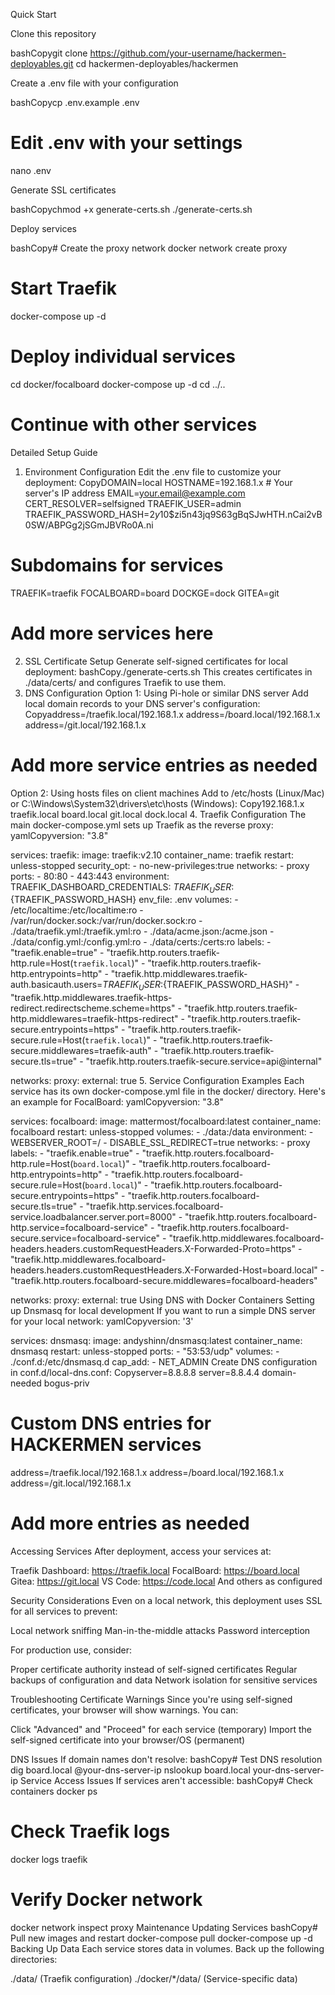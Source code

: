 Quick Start

Clone this repository

bashCopygit clone https://github.com/your-username/hackermen-deployables.git
cd hackermen-deployables/hackermen

Create a .env file with your configuration

bashCopycp .env.example .env
# Edit .env with your settings
nano .env

Generate SSL certificates

bashCopychmod +x generate-certs.sh
./generate-certs.sh

Deploy services

bashCopy# Create the proxy network
docker network create proxy

# Start Traefik
docker-compose up -d

# Deploy individual services
cd docker/focalboard
docker-compose up -d
cd ../..
# Continue with other services
Detailed Setup Guide
1. Environment Configuration
Edit the .env file to customize your deployment:
CopyDOMAIN=local
HOSTNAME=192.168.1.x  # Your server's IP address
EMAIL=your.email@example.com
CERT_RESOLVER=selfsigned
TRAEFIK_USER=admin
TRAEFIK_PASSWORD_HASH=$2y$10$zi5n43jq9S63gBqSJwHTH.nCai2vB0SW/ABPGg2jSGmJBVRo0A.ni

# Subdomains for services
TRAEFIK=traefik
FOCALBOARD=board
DOCKGE=dock
GITEA=git
# Add more services here
2. SSL Certificate Setup
Generate self-signed certificates for local deployment:
bashCopy./generate-certs.sh
This creates certificates in ./data/certs/ and configures Traefik to use them.
3. DNS Configuration
Option 1: Using Pi-hole or similar DNS server
Add local domain records to your DNS server's configuration:
Copyaddress=/traefik.local/192.168.1.x
address=/board.local/192.168.1.x
address=/git.local/192.168.1.x
# Add more service entries as needed
Option 2: Using hosts files on client machines
Add to /etc/hosts (Linux/Mac) or C:\Windows\System32\drivers\etc\hosts (Windows):
Copy192.168.1.x traefik.local board.local git.local dock.local
4. Traefik Configuration
The main docker-compose.yml sets up Traefik as the reverse proxy:
yamlCopyversion: "3.8"

services:
  traefik:
    image: traefik:v2.10
    container_name: traefik
    restart: unless-stopped
    security_opt:
      - no-new-privileges:true
    networks:
      - proxy
    ports:
      - 80:80
      - 443:443
    environment:
      TRAEFIK_DASHBOARD_CREDENTIALS: ${TRAEFIK_USER}:${TRAEFIK_PASSWORD_HASH}
    env_file: .env
    volumes:
      - /etc/localtime:/etc/localtime:ro
      - /var/run/docker.sock:/var/run/docker.sock:ro
      - ./data/traefik.yml:/traefik.yml:ro
      - ./data/acme.json:/acme.json
      - ./data/config.yml:/config.yml:ro
      - ./data/certs:/certs:ro
    labels:
      - "traefik.enable=true"
      - "traefik.http.routers.traefik-http.rule=Host(`traefik.local`)"
      - "traefik.http.routers.traefik-http.entrypoints=http"
      - "traefik.http.middlewares.traefik-auth.basicauth.users=${TRAEFIK_USER}:${TRAEFIK_PASSWORD_HASH}"
      - "traefik.http.middlewares.traefik-https-redirect.redirectscheme.scheme=https"
      - "traefik.http.routers.traefik-http.middlewares=traefik-https-redirect"
      - "traefik.http.routers.traefik-secure.entrypoints=https"
      - "traefik.http.routers.traefik-secure.rule=Host(`traefik.local`)"
      - "traefik.http.routers.traefik-secure.middlewares=traefik-auth"
      - "traefik.http.routers.traefik-secure.tls=true"
      - "traefik.http.routers.traefik-secure.service=api@internal"

networks:
  proxy:
    external: true
5. Service Configuration Examples
Each service has its own docker-compose.yml file in the docker/ directory. Here's an example for FocalBoard:
yamlCopyversion: "3.8"

services:
  focalboard:
    image: mattermost/focalboard:latest
    container_name: focalboard
    restart: unless-stopped
    volumes:
      - ./data:/data
    environment:
      - WEBSERVER_ROOT=/
      - DISABLE_SSL_REDIRECT=true
    networks:
      - proxy
    labels:
      - "traefik.enable=true"
      - "traefik.http.routers.focalboard-http.rule=Host(`board.local`)"
      - "traefik.http.routers.focalboard-http.entrypoints=http"
      - "traefik.http.routers.focalboard-secure.rule=Host(`board.local`)"
      - "traefik.http.routers.focalboard-secure.entrypoints=https"
      - "traefik.http.routers.focalboard-secure.tls=true"
      - "traefik.http.services.focalboard-service.loadbalancer.server.port=8000"
      - "traefik.http.routers.focalboard-http.service=focalboard-service"
      - "traefik.http.routers.focalboard-secure.service=focalboard-service"
      - "traefik.http.middlewares.focalboard-headers.headers.customRequestHeaders.X-Forwarded-Proto=https"
      - "traefik.http.middlewares.focalboard-headers.headers.customRequestHeaders.X-Forwarded-Host=board.local"
      - "traefik.http.routers.focalboard-secure.middlewares=focalboard-headers"

networks:
  proxy:
    external: true
Using DNS with Docker Containers
Setting up Dnsmasq for local development
If you want to run a simple DNS server for your local network:
yamlCopyversion: '3'

services:
  dnsmasq:
    image: andyshinn/dnsmasq:latest
    container_name: dnsmasq
    restart: unless-stopped
    ports:
      - "53:53/udp"
    volumes:
      - ./conf.d:/etc/dnsmasq.d
    cap_add:
      - NET_ADMIN
Create DNS configuration in conf.d/local-dns.conf:
Copyserver=8.8.8.8
server=8.8.4.4
domain-needed
bogus-priv

# Custom DNS entries for HACKERMEN services
address=/traefik.local/192.168.1.x
address=/board.local/192.168.1.x
address=/git.local/192.168.1.x
# Add more entries as needed
Accessing Services
After deployment, access your services at:

Traefik Dashboard: https://traefik.local
FocalBoard: https://board.local
Gitea: https://git.local
VS Code: https://code.local
And others as configured

Security Considerations
Even on a local network, this deployment uses SSL for all services to prevent:

Local network sniffing
Man-in-the-middle attacks
Password interception

For production use, consider:

Proper certificate authority instead of self-signed certificates
Regular backups of configuration and data
Network isolation for sensitive services

Troubleshooting
Certificate Warnings
Since you're using self-signed certificates, your browser will show warnings. You can:

Click "Advanced" and "Proceed" for each service (temporary)
Import the self-signed certificate into your browser/OS (permanent)

DNS Issues
If domain names don't resolve:
bashCopy# Test DNS resolution
dig board.local @your-dns-server-ip
nslookup board.local your-dns-server-ip
Service Access Issues
If services aren't accessible:
bashCopy# Check containers
docker ps

# Check Traefik logs
docker logs traefik

# Verify Docker network
docker network inspect proxy
Maintenance
Updating Services
bashCopy# Pull new images and restart
docker-compose pull
docker-compose up -d
Backing Up Data
Each service stores data in volumes. Back up the following directories:

./data/ (Traefik configuration)
./docker/*/data/ (Service-specific data)